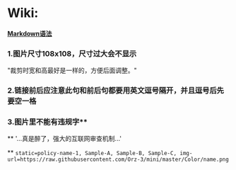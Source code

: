 # Wiki:

**[Markdown语法](https://docs.github.com/cn/get-started/writing-on-github/getting-started-with-writing-and-formatting-on-github/basic-writing-and-formatting-syntax)**

### 1.图片尺寸108x108，尺寸过大会不显示

"裁剪时宽和高最好是一样的，方便后面调整。"

### 2.链接前后应注意此句和前后句都要用英文逗号隔开，并且逗号后先要空一格

### 3.图片里不能有违规字**

  ** '...真是醉了，强大的互联网审查机制...'

** `static=policy-name-1, Sample-A, Sample-B, Sample-C, img-url=https://raw.githubusercontent.com/Orz-3/mini/master/Color/name.png`
